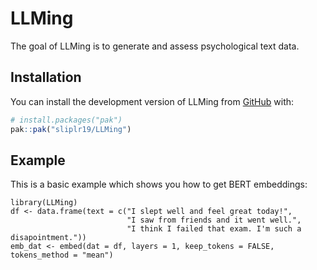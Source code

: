 
<!-- README.md is generated from README.Rmd. Please edit that file -->

# LLMing

<!-- badges: start -->

<!-- badges: end -->

The goal of LLMing is  to generate and assess psychological text data.

## Installation

You can install the development version of LLMing from [GitHub](https://github.com/) with:

``` r
# install.packages("pak")
pak::pak("sliplr19/LLMing")
```

## Example

This is a basic example which shows you how to get BERT embeddings:

```{r example}
library(LLMing)
df <- data.frame(text = c("I slept well and feel great today!",
                          "I saw from friends and it went well.",
                          "I think I failed that exam. I'm such a disapointment."))
emb_dat <- embed(dat = df, layers = 1, keep_tokens = FALSE, tokens_method = "mean")
```
